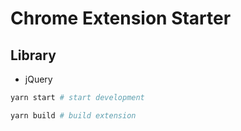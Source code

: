 # Chrome Extension Starter

## Library

- jQuery

```sh
yarn start # start development
```

```sh
yarn build # build extension
```
